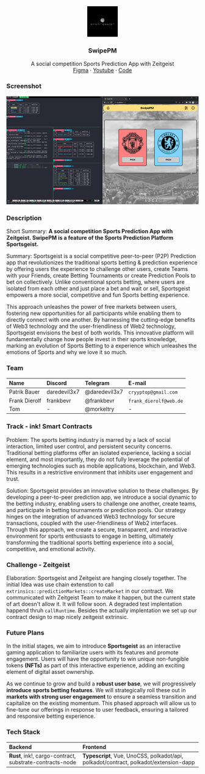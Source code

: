 <div align="center">
<img src="./Logo.jpg" alt="logo" width="80" height="80" />
</div>

<h3 align="center">SwipePM</h3>
  <p align="center">
    A social competition Sports Prediction App with Zeitgeist
    <br />
    <a href="https://www.figma.com/file/V1W0wKDqXxGYrEH5TFfzJL/SwipePM?type=design&node-id=0%3A1&mode=design&t=cq5XPPpWLxi543Po-1" name="Figma">Figma</a>
    ·
    <a href="https://youtu.be/pBcYVFuj9M0">Youtube</a>
    ·
    <a href="https://github.com/FrankBevr/SwipePM">Code</a>
  </p>
</div>

### Screenshot

<img src="./Screenshot-SwipePM.png" alt="logo" />

### Description

Short Summary:
**A social competition Sports Prediction App with Zeitgeist. SwipePM is a feature of the Sports Prediction Platform Sportsgeist.**

Summary:
Sportsgeist is a social competitive peer-to-peer (P2P) Prediction app that revolutionizes the traditional sports betting & prediction experience by offering users the experience to challenge other users, create Teams with your Friends, create Betting Tournaments or create Prediction Pools to bet on collectively. Unlike conventional sports betting, where users are isolated from each other and just place a bet and wait or sell, Sportsgeist empowers a more social, competitive and fun Sports betting experience.

This approach unleashes the power of free markets between users, fostering new opportunities for all participants while enabling them to directly connect with one another. By harnessing the cutting-edge benefits of Web3 technology and the user-friendliness of Web2 technology, Sportsgeist envisions the best of both worlds. This innovative platform will fundamentally change how people invest in their sports knowledge, marking an evolution of Sports Betting to a experience which unleashes the emotions of Sports and why we love it so much.

### Team

| Name          | Discord      | Telegram      | E-mail                 |
| :------------ | :----------- | :------------ | :--------------------- |
| Patrik Bauer  | daredevil3x7 | @daredevil3x7 | `cryyptop@gmail.com`   |
| Frank Dierolf | frankbevr    | @frankbevr    | `frank_dierolf@web.de` |
| Tom           | -            | @morkeltry    | -                      |

### Track - ink! Smart Contracts

Problem:
The sports betting industry is marred by a lack of social interaction, limited user control, and persistent security concerns. Traditional betting platforms offer an isolated experience, lacking a social element, and most importantly, they do not fully leverage the potential of emerging technologies such as mobile applications, blockchain, and Web3. This results in a restrictive environment that inhibits user engagement and trust.

Solution:
Sportsgeist provides an innovative solution to these challenges. By developing a peer-to-peer prediction app, we introduce a social dynamic to the betting industry, enabling users to challenge one another, create teams, and participate in betting tournaments or prediction pools. Our strategy hinges on the integration of advanced Web3 technology for secure transactions, coupled with the user-friendliness of Web2 interfaces. Through this approach, we create a secure, transparent, and interactive environment for sports enthusiasts to engage in betting, ultimately transforming the traditional sports betting experience into a social, competitive, and emotional activity.

### Challenge - Zeitgeist

Elaboration:
Sportsgeist and Zeitgeist are hanging closely together. The initial Idea was use chain extenstion to call `extrinsics::predictionMarkets::createMarket` in our contract. We communicated with Zeitgeist Team to make it happen, but the current state of art doesn't allow it. It will follow soon. A degraded test implentation happend thruh `callRuntime`.
Besides the actually implentation we set up our contract design to map nicely zeitgeist extrinsic.

### Future Plans

In the initial stages, we aim to introduce **Sportsgeist** as an interactive gaming application to familiarize users with its features and promote engagement. Users will have the opportunity to win unique non-fungible tokens **(NFTs)** as part of this interactive experience, adding an exciting element of digital asset ownership.

As we continue to grow and build a **robust user base**, we will progressively **introduce sports betting features**. We will strategically roll these out in **markets with strong user engagement** to ensure a seamless transition and capitalize on the existing momentum. This phased approach will allow us to fine-tune our offerings in response to user feedback, ensuring a tailored and responsive betting experience.

### Tech Stack

| Backend                                                  | Frontend                                                                              |
| :------------------------------------------------------- | :------------------------------------------------------------------------------------ |
| **Rust**, ink!, cargo-contract, substrate-contracts-node | **Typescript**, Vue, UnoCSS, polkadot/api, polkadot/contract, polkadot/extension-dapp |

